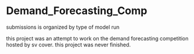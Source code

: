 # Demand_Forecasting_Comp
submissions is organized by type of model run

this project was an attempt to work on the demand forecasting competition hosted by sv cover. this project was never finished. 